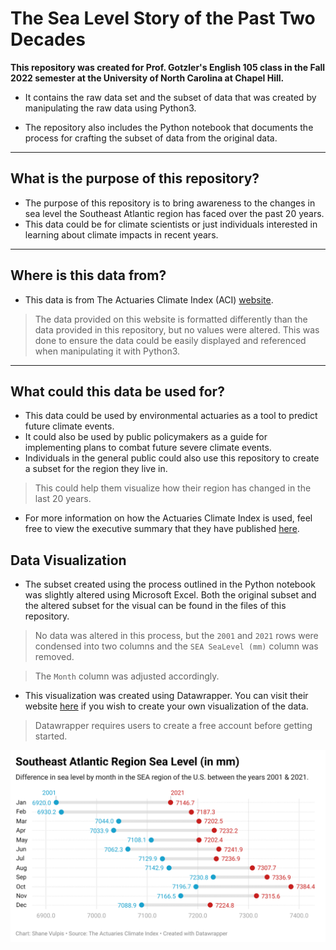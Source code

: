 # The Sea Level Story of the Past Two Decades
**This repository was created for Prof. Gotzler's English 105 class in the Fall 2022 semester at the University of North Carolina at Chapel Hill.**

- It contains the raw data set and the subset of data that was created by manipulating the raw data using Python3.

- The repository also includes the Python notebook that documents the process for crafting the subset of data from the original data.

---

## What is the purpose of this repository?
- The purpose of this repository is to bring awareness to the changes in sea level the Southeast Atlantic region has faced over the past 20 years.
- This data could be for climate scientists or just individuals interested in learning about climate impacts in recent years.

---

## Where is this data from?
- This data is from The Actuaries Climate Index (ACI) [website](https://actuariesclimateindex.org/data/).
>The data provided on this website is formatted differently than the data provided in this repository, but no values were altered. This was done to ensure the data could be easily displayed and referenced when manipulating it with Python3.

---

## What could this data be used for?
- This data could be used by environmental actuaries as a tool to predict future climate events.
- It could also be used by public policymakers as a guide for implementing plans to combat future severe climate events.
- Individuals in the general public could also use this repository to create a subset for the region they live in. 
>This could help them visualize how their region has changed in the last 20 years.
- For more information on how the Actuaries Climate Index is used, feel free to view the executive summary that they have published [here](https://actuariesclimateindex.org/wp-content/uploads/2016/04/ACI.ExecutiveSummary5.18.pdf).

## Data Visualization
- The subset created using the process outlined in the Python notebook was slightly altered using Microsoft Excel. Both the original subset and the altered subset for the visual can be found in the files of this repository.
>No data was altered in this process, but the `2001` and `2021` rows were condensed into two columns and the `SEA SeaLevel (mm)` column was removed.

>The `Month` column was adjusted accordingly.
- This visualization was created using Datawrapper. You can visit their website [here](https://www.datawrapper.de/) if you wish to create your own visualization of the data.
>Datawrapper requires users to create a free account before getting started.

![Southeast Atlantic Region Sea Level (in mm) Visual](Visualization/visualization-southeast-atlantic-region-sea-level-in-mm-.png)
